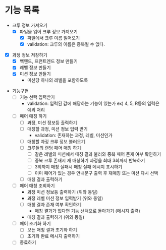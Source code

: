 # 기능 목록

- 크루 정보 가져오기
  - [x] 파일을 읽어 크루 정보 가져오기
    - [x] 파일에서 크루 이름 읽어오기
    - [x] validation: 크루의 이름은 증복될 수 없다.
- [x] 과정 정보 저장하기
  - [x] 백엔드, 프런트엔드 정보 만들기
  - [x] 레벨 정보 만들기
  - [x] 미션 정보 만들기
    - 미션당 하나의 레벨을 포함하도록
- 기능구현
  - [ ] 기능 선택 입력받기
    - validation: 입력된 값에 해당하는 기능이 있는가 ex) 4, 5, R등의 입력은 예외 처리
  - [ ] 페어 매칭 하기
    - [ ] 과정, 미션 정보등 출력하기
    - [ ] 매칭할 과정, 미션 정보 입력 받기
      - validation: 존재하는 과정, 레벨, 미션인가
    - [ ] 매칭할 과정 크루 정보 불러오기
    - [ ] 크루들의 랜덤 패어 매칭 하기
      - [ ] 같은 레벨의 미션에서 매칭 결과 불러와 중복 패어 존재 여부 확인하기
      - [ ] 중복 크루 존재시 재 매칭하기 과정을 최대 3회까지 반복하기
      - [ ] 3회까지 매칭 실패시 매칭 실패 메시지 표시하기
      - [ ] 이미 패어가 있는 경우 안내문구 출력 후 재매칭 또는 미션 다시 선택
    - [ ] 매칭 결과 출력하기
  - [ ] 페어 매칭 조회하기
    - 과정 미션 정보등 출력하기 (위와 동일)
    - 과정 레벨 미션 정보 입력받기 (위와 동일)
    - [ ] 매칭 결과 존재 여부 확인하기
      - 매칭 결과가 없다면 기능 선택으로 돌아가기 (메시지 출력)
    - 매칭 결과 출력하기 (위와 동일)
  - [ ] 페어 초기화 하기
    - [ ] 모든 매칭 결과 초기화 하기
    - [ ] 초기화 완료 메시지 출력하기
  - [ ] 종료하기